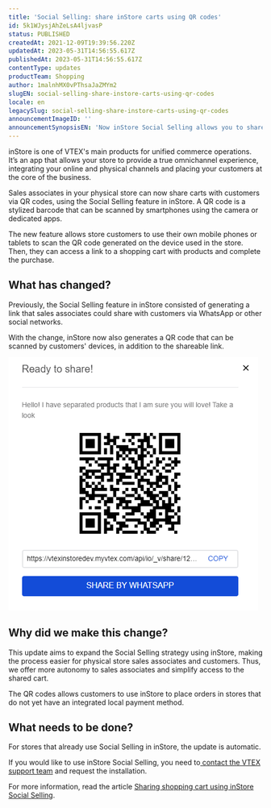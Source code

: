 ```yaml
---
title: 'Social Selling: share inStore carts using QR codes'
id: 5k1WJysjAhZeLsA4ljvasP
status: PUBLISHED
createdAt: 2021-12-09T19:39:56.220Z
updatedAt: 2023-05-31T14:56:55.617Z
publishedAt: 2023-05-31T14:56:55.617Z
contentType: updates
productTeam: Shopping
author: 1malnhMX0vPThsaJaZMYm2
slugEN: social-selling-share-instore-carts-using-qr-codes
locale: en
legacySlug: social-selling-share-instore-carts-using-qr-codes
announcementImageID: ''
announcementSynopsisEN: 'Now inStore Social Selling allows you to share QR codes for customers to complete their purchases.'
---
```


inStore is one of VTEX's main products for unified commerce operations. It’s an app that allows your store to provide a true omnichannel experience, integrating your online and physical channels and placing your customers at the core of the business.

Sales associates in your physical store can now share carts with customers via QR codes, using the Social Selling feature in inStore. A QR code is a stylized barcode that can be scanned by smartphones using the camera or dedicated apps.

The new feature allows store customers to use their own mobile phones or tablets to scan the QR code generated on the device used in the store. Then, they can access a link to a shopping cart with products and complete the purchase.

## What has changed?

Previously, the Social Selling feature in inStore consisted of generating a link that sales associates could share with customers via WhatsApp or other social networks.

With the change, inStore now also generates a QR code that can be scanned by customers' devices, in addition to the shareable link.

![instore-social-selling-qr-code-share-en](https://raw.githubusercontent.com/vtexdocs/help-center-content/refs/heads/main/docs/en/announcements/2021/social-selling-share-instore-carts-using-qr-codes_1.png)

## Why did we make this change?

This update aims to expand the Social Selling strategy using inStore, making the process easier for physical store sales associates and customers. Thus, we offer more autonomy to sales associates and simplify access to the shared cart.

The QR codes allows customers to use inStore to place orders in stores that do not yet have an integrated local payment method.

## What needs to be done?

For stores that already use Social Selling in inStore, the update is automatic.

If you would like to use inStore Social Selling, you need to[ contact the VTEX support team](https://support.vtex.com/hc/en-us/requests) and request the installation.

For more information, read the article [Sharing shopping cart using inStore Social Selling](https://help.vtex.com/en/tracks/instore-using-the-app--4BYzQIwyOHvnmnCYQgLzdr/6deiffo22iKkY27PkfstXy).

